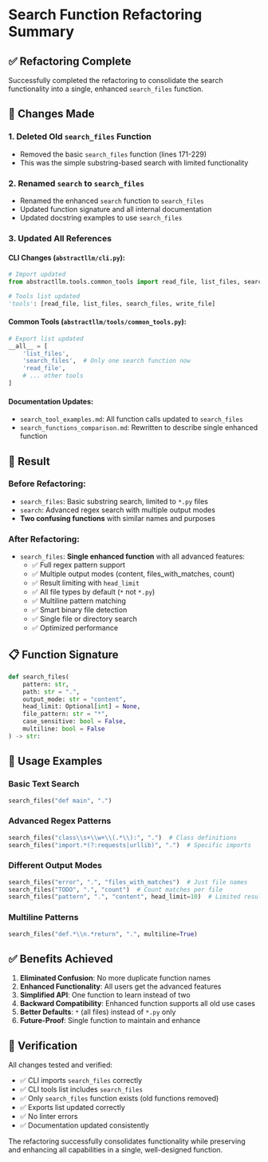 # Search Function Refactoring Summary

## ✅ Refactoring Complete

Successfully completed the refactoring to consolidate the search functionality into a single, enhanced `search_files` function.

## 🔄 Changes Made

### 1. **Deleted Old `search_files` Function**
- Removed the basic `search_files` function (lines 171-229)
- This was the simple substring-based search with limited functionality

### 2. **Renamed `search` to `search_files`**
- Renamed the enhanced `search` function to `search_files`
- Updated function signature and all internal documentation
- Updated docstring examples to use `search_files`

### 3. **Updated All References**

#### CLI Changes (`abstractllm/cli.py`):
```python
# Import updated
from abstractllm.tools.common_tools import read_file, list_files, search_files

# Tools list updated  
'tools': [read_file, list_files, search_files, write_file]
```

#### Common Tools (`abstractllm/tools/common_tools.py`):
```python
# Export list updated
__all__ = [
    'list_files',
    'search_files',  # Only one search function now
    'read_file',
    # ... other tools
]
```

#### Documentation Updates:
- `search_tool_examples.md`: All function calls updated to `search_files`
- `search_functions_comparison.md`: Rewritten to describe single enhanced function

## 🎯 Result

### Before Refactoring:
- `search_files`: Basic substring search, limited to `*.py` files
- `search`: Advanced regex search with multiple output modes
- **Two confusing functions** with similar names and purposes

### After Refactoring:
- `search_files`: **Single enhanced function** with all advanced features:
  - ✅ Full regex pattern support
  - ✅ Multiple output modes (content, files_with_matches, count)
  - ✅ Result limiting with `head_limit`
  - ✅ All file types by default (`*` not `*.py`)
  - ✅ Multiline pattern matching
  - ✅ Smart binary file detection
  - ✅ Single file or directory search
  - ✅ Optimized performance

## 📋 Function Signature

```python
def search_files(
    pattern: str, 
    path: str = ".", 
    output_mode: str = "content", 
    head_limit: Optional[int] = None, 
    file_pattern: str = "*", 
    case_sensitive: bool = False, 
    multiline: bool = False
) -> str:
```

## 🔧 Usage Examples

### Basic Text Search
```python
search_files("def main", ".")
```

### Advanced Regex Patterns
```python
search_files("class\\s+\\w+\\(.*\\):", ".")  # Class definitions
search_files("import.*(?:requests|urllib)", ".")  # Specific imports
```

### Different Output Modes
```python
search_files("error", ".", "files_with_matches")  # Just file names
search_files("TODO", ".", "count")  # Count matches per file
search_files("pattern", ".", "content", head_limit=10)  # Limited results
```

### Multiline Patterns
```python
search_files("def.*\\n.*return", ".", multiline=True)
```

## ✅ Benefits Achieved

1. **Eliminated Confusion**: No more duplicate function names
2. **Enhanced Functionality**: All users get the advanced features
3. **Simplified API**: One function to learn instead of two
4. **Backward Compatibility**: Enhanced function supports all old use cases
5. **Better Defaults**: `*` (all files) instead of `*.py` only
6. **Future-Proof**: Single function to maintain and enhance

## 🧪 Verification

All changes tested and verified:
- ✅ CLI imports `search_files` correctly
- ✅ CLI tools list includes `search_files`
- ✅ Only `search_files` function exists (old functions removed)
- ✅ Exports list updated correctly
- ✅ No linter errors
- ✅ Documentation updated consistently

The refactoring successfully consolidates functionality while preserving and enhancing all capabilities in a single, well-designed function.
